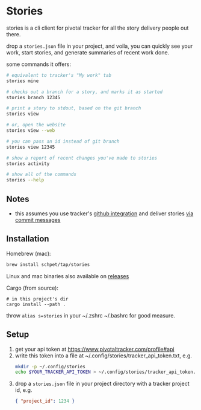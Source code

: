 # Stories

stories is a cli client for pivotal tracker for all the story delivery people out there.

drop a `stories.json` file in your project, and voila, you can quickly see your work, start stories, and generate summaries of recent work done.

some commands it offers:

```bash
# equivalent to tracker's "My work" tab
stories mine

# checks out a branch for a story, and marks it as started
stories branch 12345

# print a story to stdout, based on the git branch
stories view

# or, open the website
stories view --web

# you can pass an id instead of git branch
stories view 12345

# show a report of recent changes you've made to stories
stories activity

# show all of the commands
stories --help
```

## Notes

- this assumes you use tracker's [github integration](https://www.pivotaltracker.com/help/articles/github_integration/) and deliver stories [via commit messages](https://www.pivotaltracker.com/help/articles/github_integration/#using-the-github-integration-commits)

## Installation

Homebrew (mac):

```sh
brew install schpet/tap/stories
```

Linux and mac binaries also available on [releases](https://github.com/schpet/stories/releases)

Cargo (from source):

```
# in this project's dir
cargo install --path .
```

throw `alias s=stories` in your ~/.zshrc ~/.bashrc for good measure.

## Setup

1. get your api token at https://www.pivotaltracker.com/profile#api
2. write this token into a file at ~/.config/stories/tracker_api_token.txt, e.g.
   ```bash
   mkdir -p ~/.config/stories
   echo $YOUR_TRACKER_API_TOKEN > ~/.config/stories/tracker_api_token.txt
   ```
3. drop a `stories.json` file in your project directory with a tracker project id, e.g.
   ```json
   { "project_id": 1234 }
   ```
